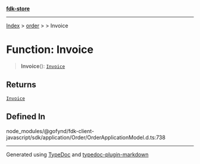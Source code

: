 [**fdk-store**](../../../README.md)
***

[Index](../../../API.md) > [order](../../README.md) > [<internal>](../README.md) > Invoice

# Function: Invoice

> **Invoice**(): [`Invoice`](../type-aliases/type-alias.Invoice.md)

## Returns

[`Invoice`](../type-aliases/type-alias.Invoice.md)

## Defined In

node\_modules/@gofynd/fdk-client-javascript/sdk/application/Order/OrderApplicationModel.d.ts:738

***
Generated using [TypeDoc](https://typedoc.org/) and [typedoc-plugin-markdown](https://www.npmjs.com/package/typedoc-plugin-markdown)
